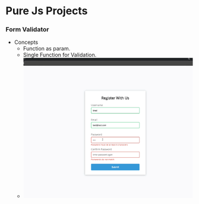 # Pure Js Projects

### Form Validator
- Concepts
    - Function as param.
    - Single Function for Validation.
    - ![Form_Demo](00_FormValidator/Desired_Output.png)


